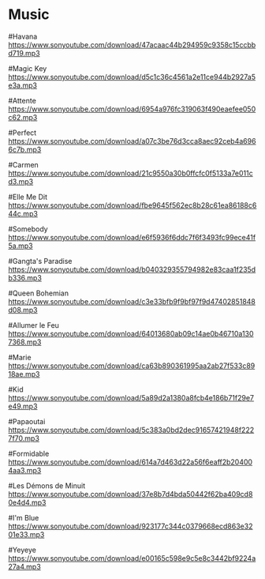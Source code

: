 # Music
#Havana
https://www.sonyoutube.com/download/47acaac44b294959c9358c15ccbbd719.mp3

#Magic Key
https://www.sonyoutube.com/download/d5c1c36c4561a2e11ce944b2927a5e3a.mp3

#Attente
https://www.sonyoutube.com/download/6954a976fc319063f490eaefee050c62.mp3

#Perfect 
https://www.sonyoutube.com/download/a07c3be76d3cca8aec92ceb4a6966c7b.mp3

#Carmen
https://www.sonyoutube.com/download/21c9550a30b0ffcfc0f5133a7e011cd3.mp3

#Elle Me Dit
https://www.sonyoutube.com/download/fbe9645f562ec8b28c61ea86188c644c.mp3

#Somebody
https://www.sonyoutube.com/download/e6f5936f6ddc7f6f3493fc99ece41f5a.mp3

#Gangta's Paradise 
https://www.sonyoutube.com/download/b040329355794982e83caa1f235db336.mp3

#Queen Bohemian
https://www.sonyoutube.com/download/c3e33bfb9f9bf97f9d47402851848d08.mp3

#Allumer le Feu
https://www.sonyoutube.com/download/64013680ab09c14ae0b46710a1307368.mp3

#Marie
https://www.sonyoutube.com/download/ca63b890361995aa2ab27f533c8918ae.mp3

#Kid
https://www.sonyoutube.com/download/5a89d2a1380a8fcb4e186b71f29e7e49.mp3

#Papaoutai
https://www.sonyoutube.com/download/5c383a0bd2dec91657421948f2227f70.mp3

#Formidable
https://www.sonyoutube.com/download/614a7d463d22a56f6eaff2b204004aa3.mp3

#Les Démons de Minuit
https://www.sonyoutube.com/download/37e8b7d4bda50442f62ba409cd80e4d4.mp3

#I'm Blue
https://www.sonyoutube.com/download/923177c344c0379668ecd863e3201e33.mp3

#Yeyeye
https://www.sonyoutube.com/download/e00165c598e9c5e8c3442bf9224a27a4.mp3
